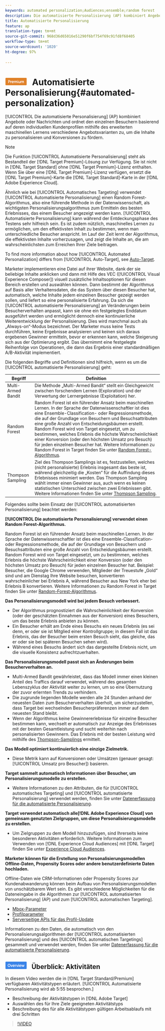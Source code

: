 ```yaml
---
keywords: automated personalization;Audiences;ensemble;random forest
description: Die automatisierte Personalisierung (AP) kombiniert Angebote oder Nachrichten und ordnet den einzelnen Besuchern basierend auf deren individuellen Kundenprofilen mithilfe des erweiterten maschinellen Lernens verschiedene Angebotsvarianten zu, um die Inhalte zu personalisieren und Konversionen zu fördern.
title: Automatisierte Personalisierung
feature: ap
translation-type: tm+mt
source-git-commit: 968d36d65016e51290f6bf754f69c91fd8f68405
workflow-type: tm+mt
source-wordcount: '1020'
ht-degree: 97%

---
```



# ![PREMIUM](/help/assets/premium.png) Automatisierte Personalisierung{#automated-personalization}

[!UICONTROL Die automatisierte Personalisierung] (AP) kombiniert Angebote oder Nachrichten und ordnet den einzelnen Besuchern basierend auf deren individuellen Kundenprofilen mithilfe des erweiterten maschinellen Lernens verschiedene Angebotsvarianten zu, um die Inhalte zu personalisieren und Konversionen zu fördern.

>[!NOTE]
>
>Die Funktion [!UICONTROL Automatisierte Personalisierung] steht als Bestandteil der [!DNL Target Premium]-Lösung zur Verfügung. Sie ist nicht in [!DNL Target Standard] ohne [!DNL Target Premium]-Lizenz enthalten. Wenn Sie über eine [!DNL Target Premium]-Lizenz verfügen, ersetzt die [!DNL Target Premium]-Karte die [!DNL Target Standard]-Karte in der [!DNL Adobe Experience Cloud].

Ähnlich wie bei [!UICONTROL Automatisches Targeting] verwendet [!UICONTROL Automatisierte Personalisierung] einen Random Forest-Algorithmus, also eine führende Methode in der Datenwissenschaft, als wichtigsten Personalisierungsalgorithmus zum Ermitteln des besten Erlebnisses, das einem Besucher angezeigt werden kann. [!UICONTROL Automatisierte Personalisierung] kann während der Entdeckungsphase des Testens sehr hilfreich sein. Es ist zudem nützlich, maschinelles Lernen zu ermöglichen, um den effektivsten Inhalt zu bestimmen, wenn man unterschiedliche Besucher anspricht. Im Lauf der Zeit lernt der Algorithmus, die effektivsten Inhalte vorherzusagen, und zeigt die Inhalte an, die am wahrscheinlichsten zum Erreichen Ihrer Ziele beitragen.

To find more information about how [!UICONTROL Automated Personalization] differs from [!UICONTROL Auto-Target], see [Auto-Target](/help/c-activities/auto-target/auto-target-to-optimize.md).

Marketer implementieren eine Datei auf ihrer Website, dank der sie beliebige Inhalte anklicken und dann mit Hilfe des VEC ([!UICONTROL Visual Experience Composer]) visuell zusätzliche Inhaltsoptionen für diesen Bereich erstellen und auswählen können. Dann bestimmt der Algorithmus auf Basis aller Verhaltensdaten, die das System über diesen Besucher hat, automatisch, welche Inhalte jedem einzelnen Besucher gezeigt werden sollen, und liefert so eine personalisierte Erfahrung. Da sich die [!UICONTROL automatisierte Personalisierung] an Veränderungen beim Besucherverhalten anpasst, kann sie ohne ein festgelegtes Enddatum ausgeführt werden und ermöglicht dennoch eine kontinuierliche Weiterentwicklung der Personalisierung. Dies wird manchmal auch als „Always-on“-Modus bezeichnet. Der Marketer muss keine Tests durchführen, keine Ergebnisse analysieren und keinen sich daraus ergebenen Gewinner ermitteln, bevor er erkennen kann, welche Steigerung sich aus der Optimierung ergibt. Das übernimmt eine festgelegte Reihenfolge von Operationen, die dann das Ergebnis einer standardmäßigen A/B-Aktivität implementiert.

Die folgenden Begriffe und Definitionen sind hilfreich, wenn es um die [!UICONTROL automatisierte Personalisierung] geht:

| Begriff | Definition |
|---|---|
| Multi-Armed Bandit | Die Methode „Multi-Armed Bandit“ stellt ein Gleichgewicht zwischen forschendem Lernen (Exploration) und der Verwertung der Lernergebnisse (Exploitation) her. |
| Random Forest | Random Forest ist ein führender Ansatz beim maschinellen Lernen. In der Sprache der Datenwissenschaftler ist dies eine Ensemble-Classification- oder Regressionsmethode, die auf der Grundlage von Besuchern und Besuchsattributen eine große Anzahl von Entscheidungsbäumen erstellt. Random Forest wird von Target eingesetzt, um zu bestimmen, welches Erlebnis die höchste Wahrscheinlichkeit einer Konversion (oder den höchsten Umsatz pro Besuch) für jeden einzelnen Besucher hat. Weitere Informationen zu Random Forest in Target finden Sie unter  [Random Forest-Algorithmus](/help/c-activities/t-automated-personalization/algo-random-forest.md). |
| Thompson Sampling | Ziel des Thompson Samplings ist es, festzustellen, welches (nicht personalisierte) Erlebnis insgesamt das beste ist, während gleichzeitig die „Kosten“ für die Auffindung dieses Erlebnisses minimiert werden. Das Thompson Sampling wählt immer einen Gewinner aus, auch wenn es keinen statistischen Unterschied zwischen zwei Erlebnissen gibt. Weitere Informationen finden Sie unter [Thompson Sampling](https://en.wikipedia.org/wiki/Thompson_sampling). |

Folgendes sollte beim Einsatz der [!UICONTROL automatisierten Personalisierung] beachtet werden:

**[!UICONTROL Die automatisierte Personalisierung] verwendet einen Random Forest-Algorithmus.**

Random Forest ist ein führender Ansatz beim maschinellen Lernen. In der Sprache der Datenwissenschaftler ist dies eine Ensemble-Classification- oder Regressionsmethode, die auf der Grundlage von Besuchern und Besuchsattributen eine große Anzahl von Entscheidungsbäumen erstellt. Random Forest wird von Target eingesetzt, um zu bestimmen, welches Erlebnis die höchste Wahrscheinlichkeit einer Konversion (oder den höchsten Umsatz pro Besuch) für jeden einzelnen Besucher hat. Beispiel: Besucher, die Google Chrome verwenden, Mitglieder der Treuestufe „Gold“ sind und am Dienstag Ihre Website besuchen, konvertieren wahrscheinlicher bei Erlebnis A, während Besucher aus New York eher bei Erlebnis B konvertieren. Weitere Informationen zu Random Forest in Target finden Sie unter  [Random-Forest-Algorithmus](/help/c-activities/t-automated-personalization/algo-random-forest.md).

**Das Personalisierungsmodell wird bei jedem Besuch verbessert.**

* Der Algorithmus prognostiziert die Wahrscheinlichkeit der Konversion (oder der geschätzten Einnahmen aus der Konversion) eines Besuchers, um das beste Erlebnis anbieten zu können.
* Ein Besucher erhält am Ende eines Besuchs ein neues Erlebnis (es sei denn, er oder sie ist Mitglied einer Kontrollgruppe; in diesem Fall ist das Erlebnis, das der Besucher beim ersten Besuch sieht, das gleiche, das er oder sie bei späteren Besuchen sehen wird).
* Während eines Besuchs ändert sich das dargestellte Erlebnis nicht, um die visuelle Konsistenz aufrechtzuerhalten.

**Das Personalisierungsmodell passt sich an Änderungen beim Besucherverhalten an.**

* Multi-Armed Bandit gewährleistet, dass das Modell immer einen kleinen Anteil des Traffics darauf verwendet, während des gesamten Lebenszyklus der Aktivität weiter zu lernen, um so eine Übernutzung der zuvor erlernten Trends zu verhindern.
* Die zugrunde liegenden Modelle werden alle 24 Stunden anhand der neuesten Daten zum Besucherverhalten überholt, um sicherzustellen, dass Target bei wechselnden Besucherpräferenzen immer auf dem neuesten Stand bleibt.
* Wenn der Algorithmus keine Gewinnererlebnisse für einzelne Besucher bestimmen kann, wechselt er automatisch zur Anzeige des Erlebnisses mit der besten Gesamtleistung und sucht weiterhin nach personalisierten Gewinnern. Das Erlebnis mit der besten Leistung wird mithilfe des [Thompson-Samplings](https://en.wikipedia.org/wiki/Thompson_sampling) ermittelt.

**Das Modell optimiert kontinuierlich eine einzige Zielmetrik.**

* Diese Metrik kann auf Konversionen oder Umsätzen (genauer gesagt: [!UICONTROL Umsatz pro Besucher]) basieren.

**Target sammelt automatisch Informationen über Besucher, um Personalisierungsmodelle zu erstellen.**

* Weitere Informationen zu den Attributen, die für [!UICONTROL automatisches Targeting] und [!UICONTROL automatisierte Personalisierung] verwendet werden, finden Sie unter [Datenerfassung für die automatisierte Personalisierung](/help/c-activities/t-automated-personalization/ap-data.md).

**Target verwendet automatisch alle[!DNL Adobe Experience Cloud] von gemeinsam genutzten Zielgruppen, um diese Personalisierungsmodelle zu erstellen.**

* Um Zielgruppen zu dem Modell hinzuzufügen, sind Ihrerseits keine besonderen Aktivitäten erforderlich. Weitere Informationen zum Verwenden von [!DNL Experience Cloud Audiences] mit [!DNL Target] finden Sie unter [Experience Cloud Audiences](/help/c-integrating-target-with-mac/mmp.md).

**Marketer können für die Erstellung von Personalisierungsmodellen Offline-Daten, Propensity Scores oder andere benutzerdefinierte Daten hochladen.**

Offline-Daten wie CRM-Informationen oder Propensity Scores zur Kundenabwanderung können beim Aufbau von Personalisierungsmodellen von unschätzbarem Wert sein. Es gibt verschiedene Möglichkeiten für die Dateneingabe in die Algorithmen zur [!UICONTROL automatisierten Personalisierung] (AP) und zum [!UICONTROL automatischen Targeting].

* [Mbox-Parameter](/help/c-implementing-target/c-considerations-before-you-implement-target/c-methods-to-get-data-into-target/methods-to-get-data-into-target.md#concept_0069C0EFB56C4700BB33F2F35C2B9B17)
* [Profilparameter](/help/c-implementing-target/c-considerations-before-you-implement-target/c-methods-to-get-data-into-target/methods-to-get-data-into-target.md#concept_0069C0EFB56C4700BB33F2F35C2B9B17)
* [Serverseitige APIs für das Profil-Update](/help/c-implementing-target/c-considerations-before-you-implement-target/c-methods-to-get-data-into-target/methods-to-get-data-into-target.md#concept_0069C0EFB56C4700BB33F2F35C2B9B17)

Informationen zu den Daten, die automatisch von den Personalisierungsalgorithmen der [!UICONTROL automatisierten Personalisierung] und des [!UICONTROL automatischen Targetings] gesammelt und verwendet werden, finden Sie unter [Datenerfassung für die automatisierte Personalisierung](/help/c-activities/t-automated-personalization/ap-data.md).

## ![Schulungsvideo zum](/help/assets/overview.png) Überblick: Aktivitäten

In diesem Video werden die in [!DNL Target Standard/Premium] verfügbaren Aktivitätstypen erläutert. [!UICONTROL Automatisierte Personalisierung wird ab 5:55 besprochen.]

* Beschreibung der Aktivitätstypen in [!DNL Adobe Target]
* Auswählen des für Ihre Ziele geeigneten Aktivitätstyps
* Beschreibung des für alle Aktivitätstypen gültigen Arbeitsablaufs mit drei Schritten

>[!VIDEO](https://video.tv.adobe.com/v/17386)